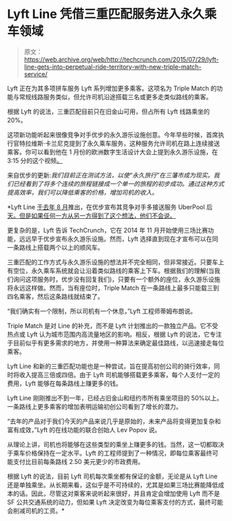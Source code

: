 # Lyft Line 凭借三重匹配服务进入永久乘车领域 

> 原文：<https://web.archive.org/web/http://techcrunch.com/2015/07/29/lyft-line-gets-into-perpetual-ride-territory-with-new-triple-match-service/>

Lyft 正在为其多项拼车服务 Lyft 系列增加更多乘客。这项名为 Triple Match 的功能与常规线路服务类似，但允许司机沿途搭载三名或更多走类似路线的乘客。

根据 Lyft 的说法，三重匹配目前只在旧金山可用，但占所有 Lyft 线路乘坐的 20%。

这项新功能听起来很像竞争对手优步的永久游乐设施创意。今年早些时候，首席执行官特拉维斯·卡兰尼克提到了永久乘车服务，这种服务允许司机在路上连续接送乘客。你可以看到他在 1 月份的欧洲数字生活设计大会上提到永久游乐设施，在 3:15 分的这个视频[。](https://web.archive.org/web/20221231225902/https://www.youtube.com/watch?v=iayagHygV0Q)

来自优步的更新:**我们目前正在测试方法，以使“永久旅行”在三藩市成为现实。我们已经看到了将多个连续的旅程链接成一个单一的旅程的初步成功。通过这种方式提高效率，我们可以降低乘客的价格，增加司机的收入*。*

 *Lyft Line [于去年 8 月](https://web.archive.org/web/20221231225902/https://techcrunch.com/2014/08/06/lyft-line/)推出，在优步宣布其竞争对手多接送服务 UberPool 后[天。但是如果任何一方从另一方得到了这个想法，他们不会说。](https://web.archive.org/web/20221231225902/https://techcrunch.com/2014/08/05/uberpool-lets-you-split-uber-fares-with-other-passengers-along-the-same-route/)

更复杂的是，Lyft 告诉 TechCrunch，它在 2014 年 11 月开始使用三场比赛功能，远远早于优步宣布永久游乐设施。然而，Lyft 选择直到现在才宣布可以在同一条路线上搭载两个以上的顺风车。

三重匹配的工作方式与永久游乐设施的想法并不完全相同，但非常接近。只要车上有空位，永久乘车系统就会让沿着类似路线的乘客上下车。根据我们的理解(当我们询问这项服务时，优步没有回复我们)，只要有一个额外的座位，永久游乐设施将永远这样做。然而，当有座位时，Triple Match 在一条路线上最多只能载三到四名乘客，然后这条路线就结束了。

“我们确实有一个限制，所以司机有一个休息，”Lyft 工程师蒂姆布朗说。

Triple Match 是对 Line 的补充，而不是 Lyft 计划推出的一款独立产品。它不受热点或 Lyft 认为城市范围内高流量地区的影响。相反，根据 Lyft 的说法，它专注于目前似乎有更多需求的地方，并使用一种算法来确定最佳路线，以迅速接走每位乘客。

Lyft Line 和新的三重匹配功能也是一种尝试，旨在提高初创公司的骑行效率，同时将收入提高三倍或四倍。由于 Lyft 司机能够搭载更多乘客，每个人支付一定的费用，Lyft 能够在每条路线上赚更多的钱。

Lyft Line 刚刚推出不到一年，已经占旧金山和纽约市所有乘坐项目的 50%以上。一条路线上更多乘客的增加表明运输初创公司看到了增长的潜力。

“去年的产品对于我们今天的产品来说几乎是原始的，未来产品将变得更加复杂和富有成效，”Lyft 的在线功能的联合创始人 Lev Popov 说。

从理论上讲，司机也将能够在这些类型的乘坐上赚更多的钱。当然，这一切都取决于乘车价格保持在一定水平。Lyft 的工程师提到了一种情况，即每位乘客最终可能支付比目前每条路线 2.50 美元更少的市政费用。

根据 Lyft 的说法，目前 Lyft 司机每次乘坐都有保证的金额，无论是从 Lyft Line 还是单独乘坐。从长期来看，这似乎是不可持续的，尤其是如果三场比赛能降低成本的话。因此，尽管这对乘客来说听起来很好，并且肯定会增加使用 Lyft 而不是 SF 公共交通系统的动力，但如果 Lyft 决定改变为每位乘客支付的方式，最终可能会削减司机的工资。*